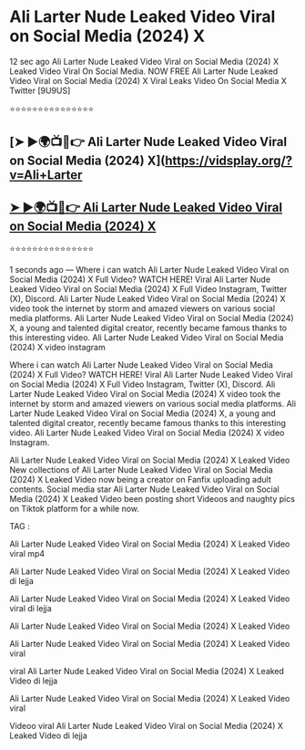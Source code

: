 ﻿# Ali Larter Nude Leaked Video Viral on Social Media (2024) X



12 sec ago Ali Larter Nude Leaked Video Viral on Social Media (2024) X Leaked Video Viral On Social Media. NOW FREE Ali Larter Nude Leaked Video Viral on Social Media (2024) X Viral Leaks Video On Social Media X Twitter [9U9US]

⭐⭐⭐⭐⭐⭐⭐⭐⭐⭐⭐⭐⭐⭐⭐

## [➤ ►🌍📺📱👉 Ali Larter Nude Leaked Video Viral on Social Media (2024) X](https://vidsplay.org/?v=Ali+Larter

## [➤ ►🌍📺📱👉 Ali Larter Nude Leaked Video Viral on Social Media (2024) X](https://vidsplay.org/?v=Ali+Larter)


⭐⭐⭐⭐⭐⭐⭐⭐⭐⭐⭐⭐⭐⭐⭐



1 seconds ago — Where i can watch Ali Larter Nude Leaked Video Viral on Social Media (2024) X Full Video? WATCH HERE! Viral Ali Larter Nude Leaked Video Viral on Social Media (2024) X Full Video Instagram, Twitter (X), Discord. Ali Larter Nude Leaked Video Viral on Social Media (2024) X video took the internet by storm and amazed viewers on various social media platforms. Ali Larter Nude Leaked Video Viral on Social Media (2024) X, a young and talented digital creator, recently became famous thanks to this interesting video. Ali Larter Nude Leaked Video Viral on Social Media (2024) X video instagram

Where i can watch Ali Larter Nude Leaked Video Viral on Social Media (2024) X Full Video? WATCH HERE! Viral Ali Larter Nude Leaked Video Viral on Social Media (2024) X Full Video Instagram, Twitter (X), Discord. Ali Larter Nude Leaked Video Viral on Social Media (2024) X video took the internet by storm and amazed viewers on various social media platforms. Ali Larter Nude Leaked Video Viral on Social Media (2024) X, a young and talented digital creator, recently became famous thanks to this interesting video. Ali Larter Nude Leaked Video Viral on Social Media (2024) X video Instagram.

Ali Larter Nude Leaked Video Viral on Social Media (2024) X Leaked Video New collections of Ali Larter Nude Leaked Video Viral on Social Media (2024) X Leaked Video now being a creator on Fanfix uploading adult contents. Social media star Ali Larter Nude Leaked Video Viral on Social Media (2024) X Leaked Video been posting short Videoos and naughty pics on Tiktok platform for a while now.

TAG :

 

Ali Larter Nude Leaked Video Viral on Social Media (2024) X Leaked Video viral mp4

 

Ali Larter Nude Leaked Video Viral on Social Media (2024) X Leaked Video di lejja

 

Ali Larter Nude Leaked Video Viral on Social Media (2024) X Leaked Video viral di lejja

 

Ali Larter Nude Leaked Video Viral on Social Media (2024) X Leaked Video

 

Ali Larter Nude Leaked Video Viral on Social Media (2024) X Leaked Video viral

 

viral Ali Larter Nude Leaked Video Viral on Social Media (2024) X Leaked Video di lejja

 

Ali Larter Nude Leaked Video Viral on Social Media (2024) X Leaked Video viral

 

Videoo viral Ali Larter Nude Leaked Video Viral on Social Media (2024) X Leaked Video di lejja